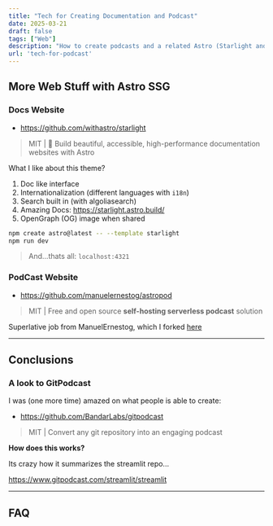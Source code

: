 ```yaml
---
title: "Tech for Creating Documentation and Podcast"
date: 2025-03-21
draft: false
tags: ["Web"]
description: "How to create podcasts and a related Astro (Starlight and AstroPod) website for them. Also a look to GitPodcast."
url: 'tech-for-podcast'
---
```


## More Web Stuff with Astro SSG

### Docs Website

* https://github.com/withastro/starlight

> MIT | 🌟 Build beautiful, accessible, high-performance documentation websites with Astro

What I like about this theme?

1. Doc like interface
2. Internationalization (different languages with `i18n`)
3. Search built in (with algoliasearch)
4. Amazing Docs: https://starlight.astro.build/
5. OpenGraph (OG) image when shared


```sh
npm create astro@latest -- --template starlight
npm run dev
```

> And...thats all: `localhost:4321`


### PodCast Website

* https://github.com/manuelernestog/astropod

> MIT | Free and open source **self-hosting serverless podcast** solution

Superlative job from ManuelErnestog, which I forked [here](https://github.com/JAlcocerT/astropod)

---

## Conclusions

### A look to GitPodcast

I was (one more time) amazed on what people is able to create:

* https://github.com/BandarLabs/gitpodcast

> MIT | Convert any git repository into an engaging podcast

**How does this works?**

Its crazy how it summarizes the streamlit repo...

https://www.gitpodcast.com/streamlit/streamlit



---

## FAQ